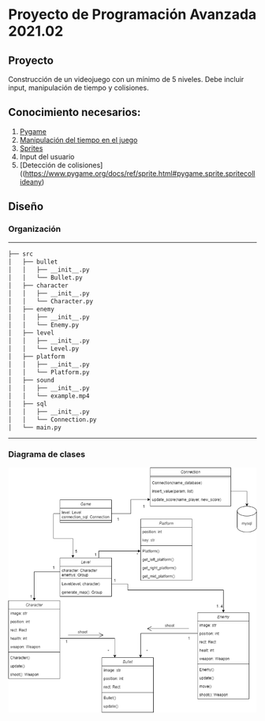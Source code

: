 # Proyecto de Programación Avanzada 2021.02

## Proyecto

Construcción de un videojuego con un mínimo de 5 niveles. Debe incluir input, manipulación de tiempo y colisiones.

## Conocimiento necesarios:

1. [Pygame](https://www.pygame.org/news "Pygame")
2. [Manipulación del tiempo en el juego](https://www.pygame.org/docs/ref/time.html "Manipulación del tiempo en el juego")
3. [Sprites](https://www.pygame.org/docs/ref/sprite.html "Sprites")
4. Input del usuario
5. [Detección de colisiones]((https://www.pygame.org/docs/ref/sprite.html#pygame.sprite.spritecollideany)

## Diseño
### Organización
------------
    ├── src
    │   ├── bullet
    │   │   ├── __init__.py
	│   │   └── Bullet.py
    │   ├── character
    │   │   ├── __init__.py
	│   │   └── Character.py
    │   ├── enemy
    │   │   ├── __init__.py
	│   │   └── Enemy.py
    │   ├── level
    │   │   ├── __init__.py
	│   │   └── Level.py
    │   ├── platform
    │   │   ├── __init__.py
	│   │   └── Platform.py
    │   ├── sound
    │   │   ├── __init__.py
	│   │   └── example.mp4
    │   ├── sql
    │   │   ├── __init__.py
	│   │   └── Connection.py
    │   └── main.py
--------
### Diagrama de clases
![Diagrama de clases](img/Diagrama_de_clases.png)
